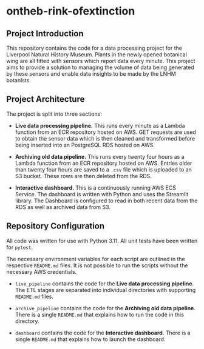# ontheb-rink-ofextinction

## Project Introduction

This repository contains the code for a data processing project for the Liverpool Natural History Museum. Plants in the newly opened botanical wing are all fitted with sensors which report data every minute. This project aims to provide a solution to managing the volume of data being generated by these sensors and enable data insights to be made by the LNHM botanists.

## Project Architecture

The project is split into three sections:

- **Live data processing pipeline.** This runs every minute as a Lambda function from an ECR repository hosted on AWS. GET requests are used to obtain the sensor data which is then cleaned and transformed before being inserted into an PostgreSQL RDS hosted on AWS.

- **Archiving old data pipeline.** This runs every twenty four hours as a Lambda function from an ECR repository hosted on AWS. Entries older than twenty four hours are saved to a `.csv` file which is uploaded to an S3 bucket. These rows are then deleted from the RDS.

- **Interactive dashboard.** This is a continuously running AWS ECS Service. The dashboard is written with Python and uses the Streamlit library. The Dashboard is configured to read in both recent data from the RDS as well as archived data from S3.

## Repository Configuration

All code was written for use with Python 3.11. All unit tests have been written for `pytest`.

The necessary environment variables for each script are outlined in the respective `README.md` files. It is not possible to run the scripts without the necessary AWS credentials.

- `live_pipeline` contains the code for the **Live data processing pipeline**. The ETL stages are separated into individual directories with supporting `README.md` files.

- `archive_pipeline` contains the code for the **Archiving old data pipeline**. There is a single `README.md` that explains how to run the code in this directory.

- `dashboard` contains the code for the **Interactive dashboard**. There is a single `README.md` that explains how to launch the dashboard.
